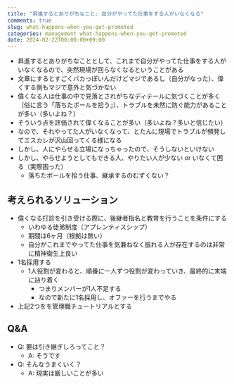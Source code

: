 ```yaml
---
title: "昇進するとありがちなこと: 自分がやってた仕事をする人がいなくなる"
comments: true
slug: what-happens-when-you-get-promoted
categories: management what-happens-when-you-get-promoted
date: 2024-02-22T00:00:00+09:00
---
```


- 昇進するとありがちなこととして、これまで自分がやってた仕事をする人がいなくなるので、突然現場が回らなくなるということがある
- 文章にするとすごくバカっぽいんだけどマジであるし（自分がなった）、偉くする側もマジで意外と気づかない
- 偉くなる人は仕事の中で見落とされがちなディテールに気づくことが多く（俗に言う「落ちたボールを拾う」）、トラブルを未然に防ぐ能力があることが多い（多いよね？）
- そういう点を評価されて偉くなることが多い（多いよね？多いと信じたい）
- なので、それやってた人がいなくなって、とたんに現場でトラブルが頻発してエスカレが沢山回ってくる様になる
- しかし、人にやらせる立場になっちゃったので、そうしないといけない
- しかし、やらせようとしてもできる人、やりたい人が少ない or いなくて困る（実際困った）
  - 落ちたボールを拾う仕事、継承するのむずくない？

## 考えられるソリューション

- 偉くなる打診を引き受ける際に、後継者指名と教育を行うことを条件にする
	- いわゆる徒弟制度（アプレンティスシップ）
	- 期間は6ヶ月（根拠は無い）
  - 自分がこれまでやってた仕事を気兼ねなく振れる人が存在するのは非常に精神衛生上良い
- 1名採用する
  - 1人役割が変わると、順番に一人ずつ役割が変わっていき、最終的に末端に辿り着く
	- つまりメンバーが1人不足する
	- なので新たに1名採用し、オファーを行うまでやる
- 上記2つをを管理職チュートリアルとする

## Q&A

- Q: 要は引き継ぎしろってこと？
  - A: そうです
- Q: そんなうまくいく？
  - A: 現実は厳しいことが多い
